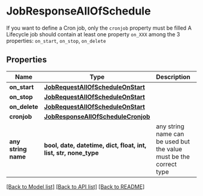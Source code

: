 # JobResponseAllOfSchedule

If you want to define a Cron job, only the `cronjob` property must be filled   A Lifecycle job should contain at least one property `on_XXX` among the 3 properties: `on_start`, `on_stop`, `on_delete` 

## Properties
Name | Type | Description | Notes
------------ | ------------- | ------------- | -------------
**on_start** | [**JobRequestAllOfScheduleOnStart**](JobRequestAllOfScheduleOnStart.md) |  | [optional] 
**on_stop** | [**JobRequestAllOfScheduleOnStart**](JobRequestAllOfScheduleOnStart.md) |  | [optional] 
**on_delete** | [**JobRequestAllOfScheduleOnStart**](JobRequestAllOfScheduleOnStart.md) |  | [optional] 
**cronjob** | [**JobResponseAllOfScheduleCronjob**](JobResponseAllOfScheduleCronjob.md) |  | [optional] 
**any string name** | **bool, date, datetime, dict, float, int, list, str, none_type** | any string name can be used but the value must be the correct type | [optional]

[[Back to Model list]](../README.md#documentation-for-models) [[Back to API list]](../README.md#documentation-for-api-endpoints) [[Back to README]](../README.md)



